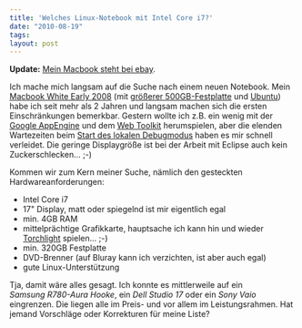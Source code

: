 ```yaml
---
title: 'Welches Linux-Notebook mit Intel Core i7?'
date: "2010-08-19"
tags: 
layout: post
---
```

<p><strong>Update:</strong> <a href="http://cgi.ebay.de/ws/eBayISAPI.dll?ViewItem&amp;item=320578405594">Mein Macbook steht bei ebay</a>.</p>
<p>Ich mache mich langsam auf die Suche nach einem neuen Notebook. Mein <a href="http://support.apple.com/kb/SP5?viewlocale=de_DE">Macbook White Early 2008</a> (mit <a href="http://blog.kopis.de/2009/07/06/neue-festplatte-fur-mein-macbook/">gr&ouml;&szlig;erer 500GB-Festplatte</a> und <a href="http://blog.kopis.de/2010/07/01/ubuntu-10-04-auf-dem-macbook-white-macbook41/">Ubuntu</a>) habe ich seit mehr als 2 Jahren und langsam machen sich die ersten Einschr&auml;nkungen bemerkbar. Gestern wollte ich z.B. ein wenig mit der <a href="http://code.google.com/intl/de-DE/appengine/">Google AppEngine</a> und dem <a href="http://code.google.com/intl/de-DE/webtoolkit/">Web Toolkit</a> herumspielen, aber die elenden Wartezeiten beim <a href="http://code.google.com/intl/de-DE/appengine/docs/java/tools/eclipse.html#Running_the_Project">Start des lokalen Debugmodus</a> haben es mir schnell verleidet. Die geringe Displaygr&ouml;&szlig;e ist bei der Arbeit mit Eclipse auch kein Zuckerschlecken... ;-)</p>
<p>Kommen wir zum Kern meiner Suche, n&auml;mlich den gesteckten Hardwareanforderungen:</p>
<ul>
<li>Intel Core i7</li>
<li>17" Display, matt oder spiegelnd ist mir eigentlich egal</li>
<li>min. 4GB RAM</li>
<li>mittelpr&auml;chtige Grafikkarte, hauptsache ich kann hin und wieder <a href="http://www.torchlightgame.com/">Torchlight</a> spielen... ;-)</li>
<li>min. 320GB Festplatte</li>
<li>DVD-Brenner (auf Bluray kann ich verzichten, ist aber auch egal)</li>
<li>gute Linux-Unterst&uuml;tzung</li>
</ul>
<p>Tja, damit w&auml;re alles gesagt. Ich konnte es mittlerweile auf ein <em>Samsung&nbsp;R780-Aura Hooke</em>, ein <em>Dell Studio 17</em> oder ein <em>Sony Vaio</em> eingrenzen. Die liegen alle im Preis- und vor allem im Leistungsrahmen.  Hat jemand Vorschl&auml;ge oder Korrekturen f&uuml;r meine Liste?</p>

